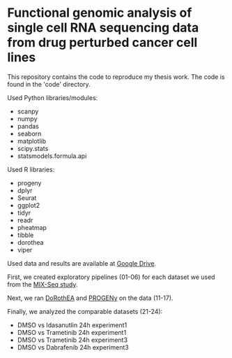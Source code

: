#  Functional genomic analysis of single cell RNA sequencing data from drug perturbed cancer cell lines

This repository contains the code to reproduce my thesis work. 
The code is found in the 'code' directory.

Used Python libraries/modules: 
* scanpy 
* numpy 
* pandas
* seaborn
* matplotlib
* scipy.stats
* statsmodels.formula.api
 
Used R libraries: 
 * progeny
 * dplyr
 * Seurat
 * ggplot2
 * tidyr
 * readr
 * pheatmap
 * tibble
 * dorothea
 * viper

Used data and results are available at [Google Drive](https://drive.google.com/drive/folders/1dYfibnBtQ88hHNhro6npLke752HZbTgX?usp=sharing).

First, we created exploratory pipelines (01-06) for each dataset we used from the [MIX-Seq study](https://www.nature.com/articles/s41467-020-17440-w).

Next, we ran [DoRothEA](https://bioconductor.org/packages/release/data/experiment/vignettes/dorothea/inst/doc/single_cell_vignette.html) and [PROGENy](https://www.bioconductor.org/packages/release/bioc/vignettes/progeny/inst/doc/ProgenySingleCell.html) on the data (11-17).

Finally, we analyzed the comparable datasets (21-24):
 * DMSO vs Idasanutlin 24h experiment1
 * DMSO vs Trametinib 24h experiment1
 * DMSO vs Trametinib 24h experiment3
 * DMSO vs Dabrafenib 24h experiment3
